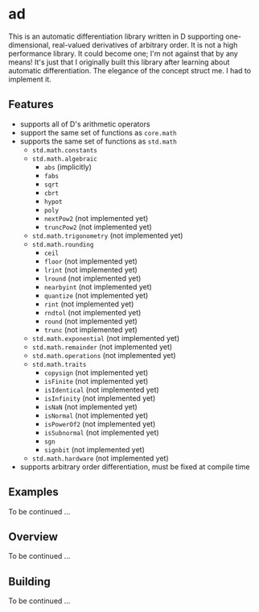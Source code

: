# ad

This is an automatic differentiation library written in D supporting one-dimensional, real-valued derivatives of arbitrary order. It is not a high performance library. It could become one; I'm not against that by any means! It's just that I originally built this library after learning about automatic differentiation. The elegance of the concept struct me. I had to implement it.

## Features

* supports all of D's arithmetic operators
* support the same set of functions as `core.math`
* supports the same set of functions as `std.math`
  * `std.math.constants`
  * `std.math.algebraic`
    * `abs` (implicitly)
    * `fabs`
    * `sqrt`
    * `cbrt`
    * `hypot`
    * `poly`
    * `nextPow2` (not implemented yet)
    * `truncPow2` (not implemented yet)
  * `std.math.trigonometry` (not implemented yet)
  * `std.math.rounding`
    * `ceil`
    * `floor` (not implemented yet)
    * `lrint` (not implemented yet)
    * `lround` (not implemented yet)
    * `nearbyint` (not implemented yet)
    * `quantize` (not implemented yet)
    * `rint` (not implemented yet)
    * `rndtol` (not implemented yet)
    * `round` (not implemented yet)
    * `trunc` (not implemented yet)
  * `std.math.exponential` (not implemented yet)
  * `std.math.remainder` (not implemented yet)
  * `std.math.operations` (not implemented yet)
  * `std.math.traits`
    * `copysign` (not implemented yet)
    * `isFinite` (not implemented yet)
    * `isIdentical` (not implemented yet)
    * `isInfinity` (not implemented yet)
    * `isNaN` (not implemented yet)
    * `isNormal` (not implemented yet)
    * `isPowerOf2` (not implemented yet)
    * `isSubnormal` (not implemented yet)
    * `sgn`
    * `signbit` (not implemented yet)
  * `std.math.hardware` (not implemented yet)
* supports arbitrary order differentiation, must be fixed at compile time

## Examples

To be continued ...

## Overview

To be continued ...

## Building

To be continued ...
